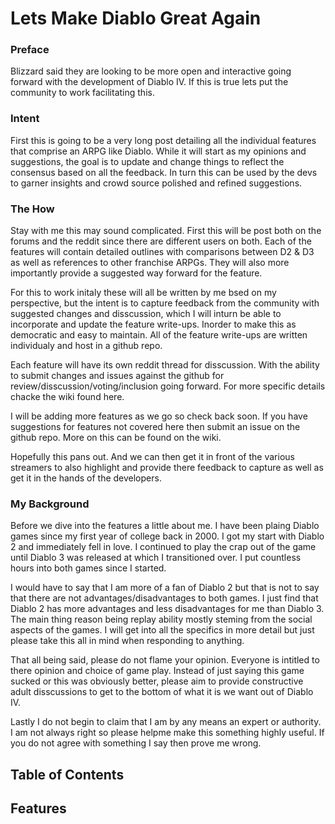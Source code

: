 # Lets Make Diablo Great Again

### Preface
Blizzard said they are looking to be more open and interactive going forward with the development of Diablo IV. If this is true lets put the community to work facilitating this.

### Intent
First this is going to be a very long post detailing all the individual features that comprise an ARPG like Diablo. While it will start as my opinions and suggestions, the goal is to update and change things to reflect the consensus based on all the feedback. In turn this can be used by the devs to garner insights and crowd source polished and refined suggestions.

### The How
Stay with me this may sound complicated. First this will be post both on the forums and the reddit since there are different users on both. Each of the features will contain detailed outlines with comparisons between D2 & D3 as well as references to other franchise ARPGs. They will also more importantly provide a suggested way forward for the feature.

For this to work initaly these will all be written by me bsed on my perspective, but the intent is to capture feedback from the community with suggested changes and disscussion, which I will inturn be able to incorporate and update the feature write-ups. Inorder to make this as democratic and easy to maintain. All of the feature write-ups are written individualy and host in a github repo.

Each feature will have its own reddit thread for disscussion. With the ability to submit changes and issues against the github for review/disscussion/voting/inclusion going forward. For more specific details chacke the wiki found here.

I will be adding more features as we go so check back soon. If you have suggestions for features not covered here then submit an issue on the github repo. More on this can be found on the wiki.

Hopefully this pans out. And we can then get it in front of the various streamers to also highlight and provide there feedback to capture as well as get it in the hands of the developers.

### My Background
Before we dive into the features a little about me. I have been plaing Diablo games since my first year of college back in 2000. I got my start with Diablo 2 and immediately fell in love. I continued to play the crap out of the game until Diablo 3 was released at which I transitioned over. I put countless hours into both games since I started.

I would have to say that I am more of a fan of Diablo 2 but that is not to say that there are not advantages/disadvantages to both games. I just find that Diablo 2 has more advantages and less disadvantages for me than Diablo 3. The main thing reason being replay ability mostly steming from the social aspects of the games. I will get into all the specifics in more detail but just please take this all in mind when responding to anything. 

That all being said, please do not flame your opinion. Everyone is intitled to there opinion and choice of game play. Instead of just saying this game sucked or this was obviously better, please aim to provide constructive adult disscussions to get to the bottom of what it is we want out of Diablo IV.

Lastly I do not begin to claim that I am by any means an expert or authority. I am not always right so please helpme make this something highly useful. If you do not agree with something I say then prove me wrong.

## Table of Contents

## Features
